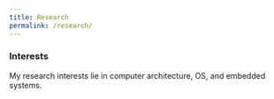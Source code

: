 ```yaml
---
title: Research
permalink: /research/
---
```

### Interests
My research interests lie in computer architecture, OS, and embedded systems.
